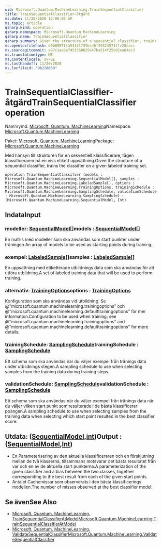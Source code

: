 ```yaml
---
uid: Microsoft.Quantum.MachineLearning.TrainSequentialClassifier
title: TrainSequentialClassifier-åtgärd
ms.date: 11/25/2020 12:00:00 AM
ms.topic: article
qsharp.kind: operation
qsharp.namespace: Microsoft.Quantum.MachineLearning
qsharp.name: TrainSequentialClassifier
qsharp.summary: Given the structure of a sequential classifier, trains the classifier on a given labeled training set.
ms.openlocfilehash: d0b0587ffa93141739bcd6f39324571ffc28dacc
ms.sourcegitcommit: a87c1aa8e7453360025e47ba614f25b02ea84ec3
ms.translationtype: MT
ms.contentlocale: sv-SE
ms.lasthandoff: 11/26/2020
ms.locfileid: "96228669"
---
```

# <a name="trainsequentialclassifier-operation"></a><span data-ttu-id="96d14-102">TrainSequentialClassifier-åtgärd</span><span class="sxs-lookup"><span data-stu-id="96d14-102">TrainSequentialClassifier operation</span></span>

<span data-ttu-id="96d14-103">Namnrymd: [Microsoft. Quantum. MachineLearning](xref:Microsoft.Quantum.MachineLearning)</span><span class="sxs-lookup"><span data-stu-id="96d14-103">Namespace: [Microsoft.Quantum.MachineLearning](xref:Microsoft.Quantum.MachineLearning)</span></span>

<span data-ttu-id="96d14-104">Paket: [Microsoft. Quantum. MachineLearning](https://nuget.org/packages/Microsoft.Quantum.MachineLearning)</span><span class="sxs-lookup"><span data-stu-id="96d14-104">Package: [Microsoft.Quantum.MachineLearning](https://nuget.org/packages/Microsoft.Quantum.MachineLearning)</span></span>


<span data-ttu-id="96d14-105">Med hänsyn till strukturen för en sekventiell klassificerare, tågen klassificeraren på en viss etikett uppsättning.</span><span class="sxs-lookup"><span data-stu-id="96d14-105">Given the structure of a sequential classifier, trains the classifier on a given labeled training set.</span></span>

```qsharp
operation TrainSequentialClassifier (models : Microsoft.Quantum.MachineLearning.SequentialModel[], samples : Microsoft.Quantum.MachineLearning.LabeledSample[], options : Microsoft.Quantum.MachineLearning.TrainingOptions, trainingSchedule : Microsoft.Quantum.MachineLearning.SamplingSchedule, validationSchedule : Microsoft.Quantum.MachineLearning.SamplingSchedule) : (Microsoft.Quantum.MachineLearning.SequentialModel, Int)
```


## <a name="input"></a><span data-ttu-id="96d14-106">Indata</span><span class="sxs-lookup"><span data-stu-id="96d14-106">Input</span></span>

### <a name="models--sequentialmodel"></a><span data-ttu-id="96d14-107">modeller: [SequentialModel](xref:Microsoft.Quantum.MachineLearning.SequentialModel)[]</span><span class="sxs-lookup"><span data-stu-id="96d14-107">models : [SequentialModel](xref:Microsoft.Quantum.MachineLearning.SequentialModel)[]</span></span>

<span data-ttu-id="96d14-108">En matris med modeller som ska användas som start punkter under träningen.</span><span class="sxs-lookup"><span data-stu-id="96d14-108">An array of models to be used as starting points during training.</span></span>


### <a name="samples--labeledsample"></a><span data-ttu-id="96d14-109">exempel: [LabeledSample](xref:Microsoft.Quantum.MachineLearning.LabeledSample)[]</span><span class="sxs-lookup"><span data-stu-id="96d14-109">samples : [LabeledSample](xref:Microsoft.Quantum.MachineLearning.LabeledSample)[]</span></span>

<span data-ttu-id="96d14-110">En uppsättning med etiketterade utbildnings data som ska användas för att utföra utbildning.</span><span class="sxs-lookup"><span data-stu-id="96d14-110">A set of labeled training data that will be used to perform training.</span></span>


### <a name="options--trainingoptions"></a><span data-ttu-id="96d14-111">alternativ: [TrainingOptions](xref:Microsoft.Quantum.MachineLearning.TrainingOptions)</span><span class="sxs-lookup"><span data-stu-id="96d14-111">options : [TrainingOptions](xref:Microsoft.Quantum.MachineLearning.TrainingOptions)</span></span>

<span data-ttu-id="96d14-112">Konfiguration som ska användas vid utbildning; Se @"microsoft.quantum.machinelearning.trainingoptions" och @"microsoft.quantum.machinelearning.defaulttrainingoptions" för mer information.</span><span class="sxs-lookup"><span data-stu-id="96d14-112">Configuration to be used when training; see @"microsoft.quantum.machinelearning.trainingoptions" and @"microsoft.quantum.machinelearning.defaulttrainingoptions" for more details.</span></span>


### <a name="trainingschedule--samplingschedule"></a><span data-ttu-id="96d14-113">trainingSchedule: [SamplingSchedule](xref:Microsoft.Quantum.MachineLearning.SamplingSchedule)</span><span class="sxs-lookup"><span data-stu-id="96d14-113">trainingSchedule : [SamplingSchedule](xref:Microsoft.Quantum.MachineLearning.SamplingSchedule)</span></span>

<span data-ttu-id="96d14-114">Ett schema som ska användas när du väljer exempel från tränings data under utbildnings stegen.</span><span class="sxs-lookup"><span data-stu-id="96d14-114">A sampling schedule to use when selecting samples from the training data during training steps.</span></span>


### <a name="validationschedule--samplingschedule"></a><span data-ttu-id="96d14-115">validationSchedule: [SamplingSchedule](xref:Microsoft.Quantum.MachineLearning.SamplingSchedule)</span><span class="sxs-lookup"><span data-stu-id="96d14-115">validationSchedule : [SamplingSchedule](xref:Microsoft.Quantum.MachineLearning.SamplingSchedule)</span></span>

<span data-ttu-id="96d14-116">Ett schema som ska användas när du väljer exempel från tränings data när du väljer vilken start punkt som resulterade i de bästa klassificerar poängen.</span><span class="sxs-lookup"><span data-stu-id="96d14-116">A sampling schedule to use when selecting samples from the training data when selecting which start point resulted in the best classifier score.</span></span>



## <a name="output--sequentialmodelint"></a><span data-ttu-id="96d14-117">Utdata: ([SequentialModel](xref:Microsoft.Quantum.MachineLearning.SequentialModel),[int](xref:microsoft.quantum.lang-ref.int))</span><span class="sxs-lookup"><span data-stu-id="96d14-117">Output : ([SequentialModel](xref:Microsoft.Quantum.MachineLearning.SequentialModel),[Int](xref:microsoft.quantum.lang-ref.int))</span></span>

- <span data-ttu-id="96d14-118">En Parameterisering av den aktuella klassificeraren och en förskjutning mellan de två klasserna, tillsammans motsvarar det bästa resultatet från var och en av de aktuella start punkterna.</span><span class="sxs-lookup"><span data-stu-id="96d14-118">A parameterization of the given classifier and a bias between the two classes, together corresponding to the best result from each of the given start points.</span></span>
- <span data-ttu-id="96d14-119">Antalet Cachemissar som observerats i den bästa klassificerings modellen.</span><span class="sxs-lookup"><span data-stu-id="96d14-119">The number of misses observed at the best classifier model.</span></span>

## <a name="see-also"></a><span data-ttu-id="96d14-120">Se även</span><span class="sxs-lookup"><span data-stu-id="96d14-120">See Also</span></span>

- [<span data-ttu-id="96d14-121">Microsoft. Quantum. MachineLearning. TrainSequentialClassifierAtModel</span><span class="sxs-lookup"><span data-stu-id="96d14-121">Microsoft.Quantum.MachineLearning.TrainSequentialClassifierAtModel</span></span>](xref:Microsoft.Quantum.MachineLearning.TrainSequentialClassifierAtModel)
- [<span data-ttu-id="96d14-122">Microsoft. Quantum. MachineLearning. ValidateSequentialClassifier</span><span class="sxs-lookup"><span data-stu-id="96d14-122">Microsoft.Quantum.MachineLearning.ValidateSequentialClassifier</span></span>](xref:Microsoft.Quantum.MachineLearning.ValidateSequentialClassifier)